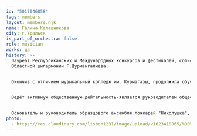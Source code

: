 ```yaml
---
id: "5017046858"
tags: members
layout: members.njk
name: Галина Калашникова
city: г.Уральск
is_part_of_orchestra: false
role: musician
works: да
history: >-
  Лауреат Республиканских и Международных конкурсов и фестивалей, солистка
  Областной филармонии Г.Цурмангалиева.


  Окончив с отличием музыкальный колледж им. Курмагазы, продолжила обучение в Самарской государственной академии культуры и искусств. После окончания решила продолжить свою концертно-творческую деятельность на профессиональном уровне: долгое время выступала в качестве художественного руководителя и главного дирижёра Городского оркестра русских народных инстурментов - автор творческих проектов и концертных программ, среди которых "Девушки и аккордеон", "Сказки с оркестром", "20-лет вдохновения", "Летит над Уралом единства мотив" и др. 


  Ведёт активную общественную дейтельность-является руководителем общественного объединения "7-муз".


  Основатель и руководитель образцового ансамбля ложкарей "Николушка", лауреат международных и республиканских конкурсов, фестивалей), в 2019 году стали первыми в истории участниками концертной программы на XXVII сессии Ассамблеи народна Казахстана при участии Первого президента Казахстана -Н.А. Назарбаева. Неоднократно награждалась благодарственными письмами Акима ЗКО, Генерального консульства РФ в Уральске, Ассамблеи народа Казахстана, Епархии за вклад в развитие культуры области и города. В 2017 году награждена медалью "Патриот Казахстана”.
photo:
  - https://res.cloudinary.com/lisbon1231/image/upload/v1623410865/%D0%A1%D0%BD%D0%B8%D0%BC%D0%BE%D0%BA_%D1%8D%D0%BA%D1%80%D0%B0%D0%BD%D0%B0_2021-06-11_%D0%B2_14.27.40_pnjpg7.png
---
```

